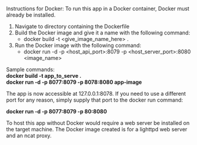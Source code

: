 Instructions for Docker:
To run this app in a Docker container, Docker must already be installed. 
1. Navigate to directory containing the Dockerfile
2. Build the Docker image and give it a name with the following command:
   * docker build -t <give_image_name_here> .
3. Run the Docker image with the following command:
   * docker run -d -p <host_api_port>:8079 -p <host_server_port>:8080 <image_name>

Sample commands: \
**docker build -t app_to_serve .** \
**docker run -d -p 8077:8079 -p 8078:8080 app-image**

The app is now accessible at 127.0.0.1:8078. If you need to use a different port for any reason, simply supply that port to the docker run command:

**docker run -d -p 8077:8079 -p 80:8080**

To host this app without Docker would require a web server be installed on the target machine. The Docker image created is for a lighttpd web server and an ncat proxy.

